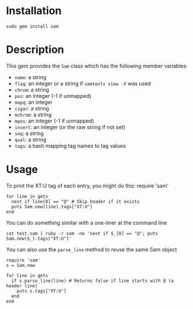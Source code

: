 Installation
============

    sudo gem install sam

Description
===========

This gem provides the `Sam` class which has the following member variables:

* `name`: a string
* `flag`: an integer or a string if `samtools view -X` was used
* `chrom`: a string
* `pos`: an integer (-1 if unmapped)
* `mapq`: an integer
* `cigar`: a string
* `mchrom`: a string
* `mpos`: an integer (-1 if unmapped)
* `insert`: an integer (or the raw string if not set)
* `seq`: a string
* `qual`: a string
* `tags`: a hash mapping tag names to tag values

Usage
=====

To print the XT:U tag of each entry, you might do this:
    require 'sam'

    for line in gets
      next if line[0] == "@" # Skip header if it exists
      puts Sam.new(line).tags["XT:U"]
    end

You can do something similar with a one-liner at the command line

    cat test.sam | ruby -r sam -ne 'next if $_[0] == "@"; puts Sam.new($_).tags["XT:U"]' 

You can also use the `parse_line` method to reuse the same Sam object

    require 'sam'
    s = Sam.new

    for line in gets
      if s.parse_line(line) # Returns false if line starts with @ (a header line)
        puts s.tags["XT:U"]
      end
    end

